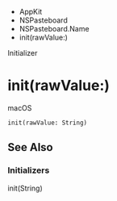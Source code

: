 

- AppKit
- NSPasteboard
- NSPasteboard.Name
-  init(rawValue:) 

Initializer

# init(rawValue:)

macOS

``` source
init(rawValue: String)
```

## See Also

### Initializers

init(String)

